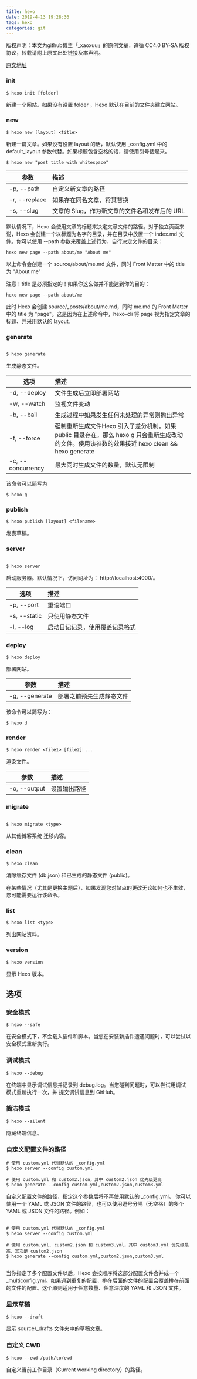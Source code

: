 ```yaml
---
title: hexo
date: 2019-4-13 19:28:36
tags: hexo
categories: git
---
```


<meta name="referrer" content="no-referrer" />

版权声明：本文为github博主「_xaoxuu」的原创文章，遵循 CC4.0 BY-SA 版权协议，转载请附上原文出处链接及本声明。


[原文地址](https://hexo.io/zh-cn/docs/commands)


### init

```
$ hexo init [folder]

```

新建一个网站。如果没有设置 folder ，Hexo 默认在目前的文件夹建立网站。


### new

```
$ hexo new [layout] <title>
```


新建一篇文章。如果没有设置 layout 的话，默认使用 _config.yml 中的 default_layout 参数代替。如果标题包含空格的话，请使用引号括起来。

```
$ hexo new "post title with whitespace"

```


|参数|描述|
| --- | :---| 
|-p, --path|	自定义新文章的路径
|-r, --replace	|如果存在同名文章，将其替换
|-s, --slug	|文章的 Slug，作为新文章的文件名和发布后的 URL


默认情况下，Hexo 会使用文章的标题来决定文章文件的路径。对于独立页面来说，Hexo 会创建一个以标题为名字的目录，并在目录中放置一个 index.md 文件。你可以使用 --path 参数来覆盖上述行为、自行决定文件的目录：

```
hexo new page --path about/me "About me"

```

以上命令会创建一个 source/about/me.md 文件，同时 Front Matter 中的 title 为 "About me"

注意！title 是必须指定的！如果你这么做并不能达到你的目的：

```
hexo new page --path about/me

```

此时 Hexo 会创建 source/_posts/about/me.md，同时 me.md 的 Front Matter 中的 title 为 "page"。这是因为在上述命令中，hexo-cli 将 page 视为指定文章的标题、并采用默认的 layout。


### generate

```

$ hexo generate

```

生成静态文件。

|选项	|描述
| --- | :---| 
|-d, --deploy|	文件生成后立即部署网站
|-w, --watch	|监视文件变动
|-b, --bail	|生成过程中如果发生任何未处理的异常则抛出异常
|-f, --force	|强制重新生成文件Hexo 引入了差分机制，如果 public 目录存在，那么 hexo g 只会重新生成改动的文件。使用该参数的效果接近 hexo clean && hexo generate
|-c, --concurrency	|最大同时生成文件的数量，默认无限制


该命令可以简写为

```
$ hexo g
```

### publish

```
$ hexo publish [layout] <filename>

```
发表草稿。

### server

```

$ hexo server

```

启动服务器。默认情况下，访问网址为： http://localhost:4000/。


|选项|	描述
| --- | :---| 
|-p, --port	|重设端口
|-s, --static|	只使用静态文件
|-l, --log|	启动日记记录，使用覆盖记录格式

### deploy

```
$ hexo deploy
```

部署网站。

参数	|描述
| --- | :---| 
-g, --generate	|部署之前预先生成静态文件


该命令可以简写为：

```
$ hexo d

```


### render

```
$ hexo render <file1> [file2] ...

```


渲染文件。

参数	|描述
| --- | :---| 
-o, --output|	设置输出路径


###  migrate

```

$ hexo migrate <type>

```


从其他博客系统 迁移内容。

### clean

```
$ hexo clean
```


清除缓存文件 (db.json) 和已生成的静态文件 (public)。

在某些情况（尤其是更换主题后），如果发现您对站点的更改无论如何也不生效，您可能需要运行该命令。


### list

```
$ hexo list <type>
```


列出网站资料。

### version

```
$ hexo version

```
显示 Hexo 版本。


## 选项

### 安全模式

```
$ hexo --safe
```

在安全模式下，不会载入插件和脚本。当您在安装新插件遭遇问题时，可以尝试以安全模式重新执行。

### 调试模式

```
$ hexo --debug
```


在终端中显示调试信息并记录到 debug.log。当您碰到问题时，可以尝试用调试模式重新执行一次，并 提交调试信息到 GitHub。


### 简洁模式

```
$ hexo --silent
```

隐藏终端信息。


### 自定义配置文件的路径

```
# 使用 custom.yml 代替默认的 _config.yml
$ hexo server --config custom.yml

# 使用 custom.yml 和 custom2.json，其中 custom2.json 优先级更高
$ hexo generate --config custom.yml,custom2.json,custom3.yml

```

自定义配置文件的路径，指定这个参数后将不再使用默认的 _config.yml。
你可以使用一个 YAML 或 JSON 文件的路径，也可以使用逗号分隔（无空格）的多个 YAML 或 JSON 文件的路径。例如：

```

# 使用 custom.yml 代替默认的 _config.yml
$ hexo server --config custom.yml

# 使用 custom.yml, custom2.json 和 custom3.yml，其中 custom3.yml 优先级最高，其次是 custom2.json
$ hexo generate --config custom.yml,custom2.json,custom3.yml


```


当你指定了多个配置文件以后，Hexo 会按顺序将这部分配置文件合并成一个 _multiconfig.yml。如果遇到重复的配置，排在后面的文件的配置会覆盖排在前面的文件的配置。这个原则适用于任意数量、任意深度的 YAML 和 JSON 文件。

###  显示草稿

```
$ hexo --draft
```

显示 source/_drafts 文件夹中的草稿文章。

### 自定义 CWD

```
$ hexo --cwd /path/to/cwd
```

自定义当前工作目录（Current working directory）的路径。